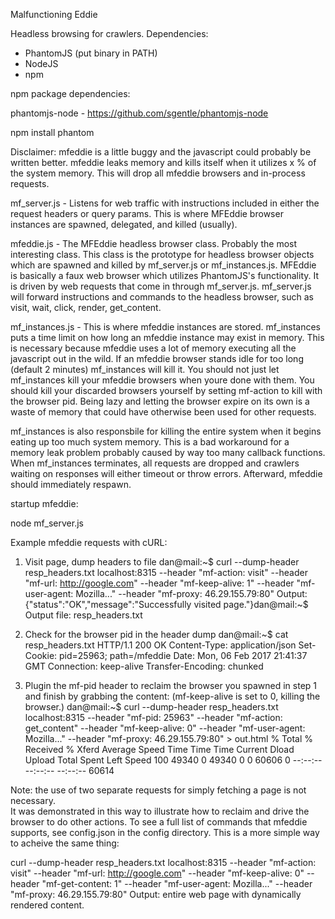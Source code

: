 Malfunctioning Eddie

Headless browsing for crawlers.
Dependencies:
- PhantomJS (put binary in PATH)
- NodeJS
- npm

npm package dependencies:

phantomjs-node - https://github.com/sgentle/phantomjs-node

npm install phantom

Disclaimer: mfeddie is a little buggy and the javascript could probably be written better.
mfeddie leaks memory and kills itself when it utilizes x % of the system memory.  This will
drop all mfeddie browsers and in-process requests.

mf_server.js - Listens for web traffic with instructions included in either the request
headers or query params.  This is where MFEddie browser instances are spawned, delegated,
and killed (usually).

mfeddie.js - The MFEddie headless browser class.  Probably the most interesting class.
This class is the prototype for headless browser objects which are spawned and killed
by mf_server.js or mf_instances.js.  MFEddie is basically a faux web browser which 
utilizes PhantomJS's functionality.  It is driven by web requests that come in through
mf_server.js.  mf_server.js will forward instructions and commands to the headless browser,
such as visit, wait, click, render, get_content.

mf_instances.js - This is where mfeddie instances are stored.  mf_instances puts a time limit
on how long an mfeddie instance may exist in memory.  This is necessary because mfeddie
uses a lot of memory executing all the javascript out in the wild.  If
an mfeddie browser stands idle for too long (default 2 minutes) mf_instances 
will kill it.  You should not just let mf_instances kill your mfeddie browsers when 
youre done with them.  You should kill your discarded browsers yourself by 
setting mf-action to kill with the browser pid.   Being lazy and letting the browser 
expire on its own is a waste of memory that could have otherwise been used for other requests.

mf_instances is also responsbile for killing the entire system when it begins
eating up too much system memory. This is a bad workaround for a memory leak problem
probably caused by way too many callback functions.  
When mf_instances terminates, all requests are dropped and crawlers waiting on
responses will either timeout or throw errors.  Afterward, mfeddie should immediately
respawn.

startup mfeddie:

node mf_server.js

Example mfeddie requests with cURL:

1. Visit page, dump headers to file
dan@mail:~$ curl --dump-header resp_headers.txt localhost:8315 --header "mf-action: visit" --header "mf-url: http://google.com" --header "mf-keep-alive: 1" --header "mf-user-agent: Mozilla..." --header "mf-proxy: 46.29.155.79:80" 
Output: {"status":"OK","message":"Successfully visited page."}dan@mail:~$ 
Output file: resp_headers.txt

2. Check for the browser pid in the header dump
dan@mail:~$ cat resp_headers.txt 
HTTP/1.1 200 OK
Content-Type: application/json
Set-Cookie: pid=25963; path=/mfeddie
Date: Mon, 06 Feb 2017 21:41:37 GMT
Connection: keep-alive
Transfer-Encoding: chunked

3. Plugin the mf-pid header to reclaim the browser you spawned in step 1 and finish by grabbing the content:
(mf-keep-alive is set to 0, killing the browser.)
dan@mail:~$ curl --dump-header resp_headers.txt localhost:8315 --header "mf-pid: 25963" --header "mf-action: get_content" --header "mf-keep-alive: 0" --header "mf-user-agent: Mozilla..." --header "mf-proxy: 46.29.155.79:80" > out.html 
  % Total    % Received % Xferd  Average Speed   Time    Time     Time  Current
                                 Dload  Upload   Total   Spent    Left  Speed
100 49340    0 49340    0     0  60606      0 --:--:-- --:--:-- --:--:-- 60614

Note: the use of two separate requests for simply fetching a page is not necessary.  
It was demonstrated in this way to illustrate how to reclaim and drive the browser 
to do other actions.  To see a full list of commands that mfeddie supports, see
config.json in the config directory.  This is a more simple way to acheive the same thing:

curl --dump-header resp_headers.txt localhost:8315 --header "mf-action: visit" --header "mf-url: http://google.com" --header "mf-keep-alive: 0" --header "mf-get-content: 1" --header "mf-user-agent: Mozilla..." --header "mf-proxy: 46.29.155.79:80" 
Output: entire web page with dynamically rendered content.
